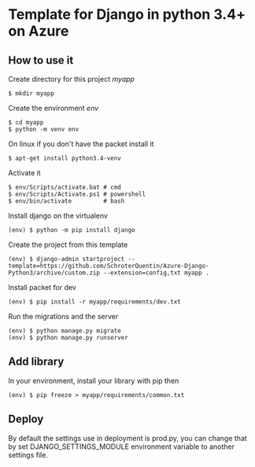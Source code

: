 # Template for Django in python 3.4+ on Azure

## How to use it

Create directory for this project *myapp*

    $ mkdir myapp

Create the environment *env*

    $ cd myapp
    $ python -m venv env

On linux if you don't have the packet install it

    $ apt-get install python3.4-venv

Activate it

    $ env/Scripts/activate.bat # cmd
    $ env/Scripts/Activate.ps1 # powershell
    $ env/bin/activate         # bash

Install django on the virtualenv

    (env) $ python -m pip install django

Create the project from this template

    (env) $ django-admin startproject --template=https://github.com/SchroterQuentin/Azure-Django-Python3/archive/custom.zip --extension=config,txt myapp .

Install packet for dev

    (env) $ pip install -r myapp/requirements/dev.txt

Run the migrations and the server

    (env) $ python manage.py migrate
    (env) $ python manage.py runserver

## Add library

In your environment, install your library with pip then

    (env) $ pip freeze > myapp/requirements/common.txt

## Deploy

By default the settings use in deployment is prod.py, you can change that by set DJANGO_SETTINGS_MODULE environment variable to another settings file.
